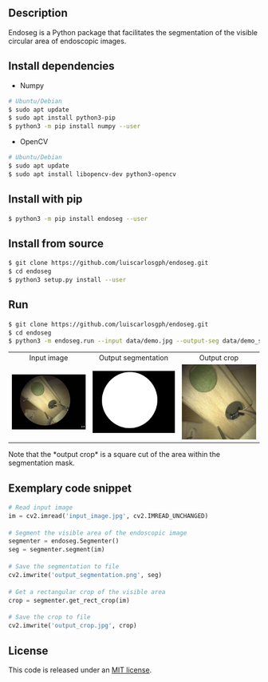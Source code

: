 Description
-----------
Endoseg is a Python package that facilitates the segmentation of the visible circular area of endoscopic images.

Install dependencies
------------
* Numpy
```bash
# Ubuntu/Debian
$ sudo apt update
$ sudo apt install python3-pip
$ python3 -m pip install numpy --user
```

* OpenCV
```bash
# Ubuntu/Debian
$ sudo apt update
$ sudo apt install libopencv-dev python3-opencv
```

Install with pip
----------------
```bash
$ python3 -m pip install endoseg --user
```

Install from source
-------------------
```bash
$ git clone https://github.com/luiscarlosgph/endoseg.git
$ cd endoseg
$ python3 setup.py install --user
```

Run
---
```bash
$ git clone https://github.com/luiscarlosgph/endoseg.git
$ cd endoseg
$ python3 -m endoseg.run --input data/demo.jpg --output-seg data/demo_seg.png --output-crop data/demo_crop.jpg
```
<table align="center">
  <tr>
    <td align="center">Input image</td> 
    <td align="center">Output segmentation</td>
    <td align="center">Output crop</td>
  </tr>
  <tr>
    <td align="center">
      <img src="https://github.com/luiscarlosgph/endoseg/blob/main/data/demo.jpg?raw=true" width=205>
    </td>
    <td align="center">
      <img src="https://github.com/luiscarlosgph/endoseg/blob/main/data/exemplary_seg.png?raw=true" width=205>
    </td>
    <td align="center">
      <img src="https://github.com/luiscarlosgph/endoseg/blob/main/data/exemplary_crop.jpg?raw=true" width=205>
    </td>
  </tr>
</table>
Note that the *output crop* is a square cut of the area within the segmentation mask.

Exemplary code snippet
----------------------
```python
# Read input image
im = cv2.imread('input_image.jpg', cv2.IMREAD_UNCHANGED)

# Segment the visible area of the endoscopic image
segmenter = endoseg.Segmenter()
seg = segmenter.segment(im)

# Save the segmentation to file
cv2.imwrite('output_segmentation.png', seg)

# Get a rectangular crop of the visible area
crop = segmenter.get_rect_crop(im)

# Save the crop to file
cv2.imwrite('output_crop.jpg', crop)
```

License
-------
This code is released under an 
[MIT license](https://github.com/luiscarlosgph/endoseg/blob/main/LICENSE).
